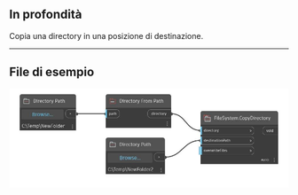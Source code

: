 ## In profondità
Copia una directory in una posizione di destinazione.
___
## File di esempio

![CopyDirectory](./DSCore.IO.FileSystem.CopyDirectory_img.jpg)

